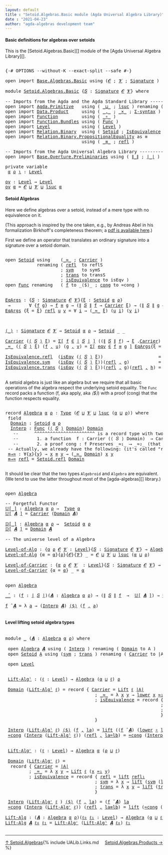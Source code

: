 ```yaml
---
layout: default
title : "Setoid.Algebras.Basic module (Agda Universal Algebra Library)"
date : "2021-04-23"
author: "agda-algebras development team"
---
```


#### <a id="basic-definitions">Basic definitions for algebras over setoids</a>

This is the [Setoid.Algebras.Basic][] module of the [Agda Universal Algebra Library][].

<pre class="Agda">

<a id="342" class="Symbol">{-#</a> <a id="346" class="Keyword">OPTIONS</a> <a id="354" class="Pragma">--without-K</a> <a id="366" class="Pragma">--exact-split</a> <a id="380" class="Pragma">--safe</a> <a id="387" class="Symbol">#-}</a>

<a id="392" class="Keyword">open</a> <a id="397" class="Keyword">import</a> <a id="404" href="Base.Algebras.Basic.html" class="Module">Base.Algebras.Basic</a> <a id="424" class="Keyword">using</a> <a id="430" class="Symbol">(</a><a id="431" href="Base.Algebras.Basic.html#1162" class="Generalizable">𝓞</a> <a id="433" class="Symbol">;</a> <a id="435" href="Base.Algebras.Basic.html#1164" class="Generalizable">𝓥</a> <a id="437" class="Symbol">;</a> <a id="439" href="Base.Algebras.Basic.html#3890" class="Function">Signature</a> <a id="449" class="Symbol">)</a>

<a id="452" class="Keyword">module</a> <a id="459" href="Setoid.Algebras.Basic.html" class="Module">Setoid.Algebras.Basic</a> <a id="481" class="Symbol">{</a><a id="482" href="Setoid.Algebras.Basic.html#482" class="Bound">𝑆</a> <a id="484" class="Symbol">:</a> <a id="486" href="Base.Algebras.Basic.html#3890" class="Function">Signature</a> <a id="496" href="Base.Algebras.Basic.html#1162" class="Generalizable">𝓞</a> <a id="498" href="Base.Algebras.Basic.html#1164" class="Generalizable">𝓥</a><a id="499" class="Symbol">}</a> <a id="501" class="Keyword">where</a>

<a id="508" class="Comment">-- Imports from the Agda and the Agda Standard Library --------------------</a>
<a id="584" class="Keyword">open</a> <a id="589" class="Keyword">import</a> <a id="596" href="Agda.Primitive.html" class="Module">Agda.Primitive</a>   <a id="613" class="Keyword">using</a> <a id="619" class="Symbol">(</a> <a id="621" href="Agda.Primitive.html#810" class="Primitive Operator">_⊔_</a> <a id="625" class="Symbol">;</a> <a id="627" href="Agda.Primitive.html#780" class="Primitive">lsuc</a> <a id="632" class="Symbol">)</a> <a id="634" class="Keyword">renaming</a> <a id="643" class="Symbol">(</a> <a id="645" href="Agda.Primitive.html#326" class="Primitive">Set</a> <a id="649" class="Symbol">to</a> <a id="652" class="Primitive">Type</a> <a id="657" class="Symbol">)</a>
<a id="659" class="Keyword">open</a> <a id="664" class="Keyword">import</a> <a id="671" href="Data.Product.html" class="Module">Data.Product</a>     <a id="688" class="Keyword">using</a> <a id="694" class="Symbol">(</a> <a id="696" href="Agda.Builtin.Sigma.html#236" class="InductiveConstructor Operator">_,_</a> <a id="700" class="Symbol">;</a> <a id="702" href="Data.Product.html#1167" class="Function Operator">_×_</a> <a id="706" class="Symbol">;</a> <a id="708" href="Data.Product.html#916" class="Function">Σ-syntax</a> <a id="717" class="Symbol">)</a>
<a id="719" class="Keyword">open</a> <a id="724" class="Keyword">import</a> <a id="731" href="Function.html" class="Module">Function</a>         <a id="748" class="Keyword">using</a> <a id="754" class="Symbol">(</a> <a id="756" href="Function.Base.html#1031" class="Function Operator">_∘_</a> <a id="760" class="Symbol">)</a>
<a id="762" class="Keyword">open</a> <a id="767" class="Keyword">import</a> <a id="774" href="Function.Bundles.html" class="Module">Function.Bundles</a> <a id="791" class="Keyword">using</a> <a id="797" class="Symbol">(</a> <a id="799" href="Function.Bundles.html#1868" class="Record">Func</a> <a id="804" class="Symbol">)</a>
<a id="806" class="Keyword">open</a> <a id="811" class="Keyword">import</a> <a id="818" href="Level.html" class="Module">Level</a>            <a id="835" class="Keyword">using</a> <a id="841" class="Symbol">(</a> <a id="843" href="Agda.Primitive.html#597" class="Postulate">Level</a> <a id="849" class="Symbol">)</a>
<a id="851" class="Keyword">open</a> <a id="856" class="Keyword">import</a> <a id="863" href="Relation.Binary.html" class="Module">Relation.Binary</a>  <a id="880" class="Keyword">using</a> <a id="886" class="Symbol">(</a> <a id="888" href="Relation.Binary.Bundles.html#1009" class="Record">Setoid</a> <a id="895" class="Symbol">;</a> <a id="897" href="Relation.Binary.Structures.html#1522" class="Record">IsEquivalence</a> <a id="911" class="Symbol">)</a>
<a id="913" class="Keyword">open</a> <a id="918" class="Keyword">import</a> <a id="925" href="Relation.Binary.PropositionalEquality.html" class="Module">Relation.Binary.PropositionalEquality</a> <a id="963" class="Symbol">as</a> <a id="966" class="Module">≡</a>
                             <a id="997" class="Keyword">using</a> <a id="1003" class="Symbol">(</a> <a id="1005" href="Agda.Builtin.Equality.html#151" class="Datatype Operator">_≡_</a> <a id="1009" class="Symbol">;</a> <a id="1011" href="Agda.Builtin.Equality.html#208" class="InductiveConstructor">refl</a> <a id="1016" class="Symbol">)</a>

<a id="1019" class="Comment">-- Imports from the Agda Universal Algebra Library ----------------------</a>
<a id="1093" class="Keyword">open</a> <a id="1098" class="Keyword">import</a> <a id="1105" href="Base.Overture.Preliminaries.html" class="Module">Base.Overture.Preliminaries</a> <a id="1133" class="Keyword">using</a> <a id="1139" class="Symbol">(</a> <a id="1141" href="Base.Overture.Preliminaries.html#4440" class="Function Operator">∥_∥</a> <a id="1145" class="Symbol">;</a> <a id="1147" href="Base.Overture.Preliminaries.html#4402" class="Function Operator">∣_∣</a> <a id="1151" class="Symbol">)</a>

<a id="1154" class="Keyword">private</a> <a id="1162" class="Keyword">variable</a>
 <a id="1172" href="Setoid.Algebras.Basic.html#1172" class="Generalizable">α</a> <a id="1174" href="Setoid.Algebras.Basic.html#1174" class="Generalizable">ρ</a> <a id="1176" href="Setoid.Algebras.Basic.html#1176" class="Generalizable">ι</a> <a id="1178" class="Symbol">:</a> <a id="1180" href="Agda.Primitive.html#597" class="Postulate">Level</a>

<a id="ov"></a><a id="1187" href="Setoid.Algebras.Basic.html#1187" class="Function">ov</a> <a id="1190" class="Symbol">:</a> <a id="1192" href="Agda.Primitive.html#597" class="Postulate">Level</a> <a id="1198" class="Symbol">→</a> <a id="1200" href="Agda.Primitive.html#597" class="Postulate">Level</a>
<a id="1206" href="Setoid.Algebras.Basic.html#1187" class="Function">ov</a> <a id="1209" href="Setoid.Algebras.Basic.html#1209" class="Bound">α</a> <a id="1211" class="Symbol">=</a> <a id="1213" href="Setoid.Algebras.Basic.html#496" class="Bound">𝓞</a> <a id="1215" href="Agda.Primitive.html#810" class="Primitive Operator">⊔</a> <a id="1217" href="Setoid.Algebras.Basic.html#498" class="Bound">𝓥</a> <a id="1219" href="Agda.Primitive.html#810" class="Primitive Operator">⊔</a> <a id="1221" href="Agda.Primitive.html#780" class="Primitive">lsuc</a> <a id="1226" href="Setoid.Algebras.Basic.html#1209" class="Bound">α</a>
</pre>


#### <a id="setoid-algebras">Setoid Algebras</a>

Here we define algebras over a setoid, instead of a mere type with no equivalence on it.

(This approach is inspired by the one taken, e.g., by Andreas Abel in his formalization Birkhoff's completeness theorem; a [pdf is available here](http://www.cse.chalmers.se/~abela/agda/MultiSortedAlgebra.pdf).)

First we define an operator that translates an ordinary signature into a signature over a setoid domain.

<pre class="Agda">

<a id="1714" class="Keyword">open</a> <a id="1719" href="Relation.Binary.Bundles.html#1009" class="Module">Setoid</a> <a id="1726" class="Keyword">using</a>    <a id="1735" class="Symbol">(</a><a id="1736" href="Relation.Binary.Bundles.html#1098" class="Field Operator">_≈_</a> <a id="1740" class="Symbol">;</a> <a id="1742" href="Relation.Binary.Bundles.html#1072" class="Field">Carrier</a> <a id="1750" class="Symbol">)</a>
            <a id="1764" class="Keyword">renaming</a> <a id="1773" class="Symbol">(</a> <a id="1775" href="Relation.Binary.Structures.html#1568" class="Function">refl</a>  <a id="1781" class="Symbol">to</a> <a id="1784" class="Function">reflS</a>
                     <a id="1811" class="Symbol">;</a> <a id="1813" href="Relation.Binary.Structures.html#1594" class="Function">sym</a>   <a id="1819" class="Symbol">to</a> <a id="1822" class="Function">symS</a>
                     <a id="1848" class="Symbol">;</a> <a id="1850" href="Relation.Binary.Structures.html#1620" class="Function">trans</a> <a id="1856" class="Symbol">to</a> <a id="1859" class="Function">transS</a>
                     <a id="1887" class="Symbol">;</a> <a id="1889" href="Relation.Binary.Bundles.html#1132" class="Field">isEquivalence</a> <a id="1903" class="Symbol">to</a> <a id="1906" class="Field">isEqv</a> <a id="1912" class="Symbol">)</a>
<a id="1914" class="Keyword">open</a> <a id="1919" href="Function.Bundles.html#1868" class="Module">Func</a> <a id="1924" class="Keyword">renaming</a>   <a id="1935" class="Symbol">(</a> <a id="1937" href="Function.Bundles.html#1919" class="Field">f</a> <a id="1939" class="Symbol">to</a> <a id="1942" class="Field">_⟨$⟩_</a> <a id="1948" class="Symbol">;</a> <a id="1950" href="Function.Bundles.html#1938" class="Field">cong</a> <a id="1955" class="Symbol">to</a> <a id="1958" class="Field">≈cong</a> <a id="1964" class="Symbol">)</a>


<a id="EqArgs"></a><a id="1968" href="Setoid.Algebras.Basic.html#1968" class="Function">EqArgs</a> <a id="1975" class="Symbol">:</a> <a id="1977" class="Symbol">{</a><a id="1978" href="Setoid.Algebras.Basic.html#1978" class="Bound">𝑆</a> <a id="1980" class="Symbol">:</a> <a id="1982" href="Base.Algebras.Basic.html#3890" class="Function">Signature</a> <a id="1992" href="Setoid.Algebras.Basic.html#496" class="Bound">𝓞</a> <a id="1994" href="Setoid.Algebras.Basic.html#498" class="Bound">𝓥</a><a id="1995" class="Symbol">}{</a><a id="1997" href="Setoid.Algebras.Basic.html#1997" class="Bound">ξ</a> <a id="1999" class="Symbol">:</a> <a id="2001" href="Relation.Binary.Bundles.html#1009" class="Record">Setoid</a> <a id="2008" href="Setoid.Algebras.Basic.html#1172" class="Generalizable">α</a> <a id="2010" href="Setoid.Algebras.Basic.html#1174" class="Generalizable">ρ</a><a id="2011" class="Symbol">}</a>
 <a id="2014" class="Symbol">→</a>       <a id="2022" class="Symbol">∀</a> <a id="2024" class="Symbol">{</a><a id="2025" href="Setoid.Algebras.Basic.html#2025" class="Bound">f</a> <a id="2027" href="Setoid.Algebras.Basic.html#2027" class="Bound">g</a><a id="2028" class="Symbol">}</a> <a id="2030" class="Symbol">→</a> <a id="2032" href="Setoid.Algebras.Basic.html#2025" class="Bound">f</a> <a id="2034" href="Agda.Builtin.Equality.html#151" class="Datatype Operator">≡</a> <a id="2036" href="Setoid.Algebras.Basic.html#2027" class="Bound">g</a> <a id="2038" class="Symbol">→</a> <a id="2040" class="Symbol">(</a><a id="2041" href="Base.Overture.Preliminaries.html#4440" class="Function Operator">∥</a> <a id="2043" href="Setoid.Algebras.Basic.html#1978" class="Bound">𝑆</a> <a id="2045" href="Base.Overture.Preliminaries.html#4440" class="Function Operator">∥</a> <a id="2047" href="Setoid.Algebras.Basic.html#2025" class="Bound">f</a> <a id="2049" class="Symbol">→</a> <a id="2051" href="Relation.Binary.Bundles.html#1072" class="Field">Carrier</a> <a id="2059" href="Setoid.Algebras.Basic.html#1997" class="Bound">ξ</a><a id="2060" class="Symbol">)</a> <a id="2062" class="Symbol">→</a> <a id="2064" class="Symbol">(</a><a id="2065" href="Base.Overture.Preliminaries.html#4440" class="Function Operator">∥</a> <a id="2067" href="Setoid.Algebras.Basic.html#1978" class="Bound">𝑆</a> <a id="2069" href="Base.Overture.Preliminaries.html#4440" class="Function Operator">∥</a> <a id="2071" href="Setoid.Algebras.Basic.html#2027" class="Bound">g</a> <a id="2073" class="Symbol">→</a> <a id="2075" href="Relation.Binary.Bundles.html#1072" class="Field">Carrier</a> <a id="2083" href="Setoid.Algebras.Basic.html#1997" class="Bound">ξ</a><a id="2084" class="Symbol">)</a> <a id="2086" class="Symbol">→</a> <a id="2088" href="Setoid.Algebras.Basic.html#652" class="Primitive">Type</a> <a id="2093" class="Symbol">(</a><a id="2094" href="Setoid.Algebras.Basic.html#498" class="Bound">𝓥</a> <a id="2096" href="Agda.Primitive.html#810" class="Primitive Operator">⊔</a> <a id="2098" href="Setoid.Algebras.Basic.html#1174" class="Generalizable">ρ</a><a id="2099" class="Symbol">)</a>
<a id="2101" href="Setoid.Algebras.Basic.html#1968" class="Function">EqArgs</a> <a id="2108" class="Symbol">{</a><a id="2109" class="Argument">ξ</a> <a id="2111" class="Symbol">=</a> <a id="2113" href="Setoid.Algebras.Basic.html#2113" class="Bound">ξ</a><a id="2114" class="Symbol">}</a> <a id="2116" href="Agda.Builtin.Equality.html#208" class="InductiveConstructor">refl</a> <a id="2121" href="Setoid.Algebras.Basic.html#2121" class="Bound">u</a> <a id="2123" href="Setoid.Algebras.Basic.html#2123" class="Bound">v</a> <a id="2125" class="Symbol">=</a> <a id="2127" class="Symbol">∀</a> <a id="2129" href="Setoid.Algebras.Basic.html#2129" class="Bound">i</a> <a id="2131" class="Symbol">→</a> <a id="2133" class="Symbol">(</a><a id="2134" href="Relation.Binary.Bundles.html#1098" class="Field Operator">_≈_</a> <a id="2138" href="Setoid.Algebras.Basic.html#2113" class="Bound">ξ</a><a id="2139" class="Symbol">)</a> <a id="2141" class="Symbol">(</a><a id="2142" href="Setoid.Algebras.Basic.html#2121" class="Bound">u</a> <a id="2144" href="Setoid.Algebras.Basic.html#2129" class="Bound">i</a><a id="2145" class="Symbol">)</a> <a id="2147" class="Symbol">(</a><a id="2148" href="Setoid.Algebras.Basic.html#2123" class="Bound">v</a> <a id="2150" href="Setoid.Algebras.Basic.html#2129" class="Bound">i</a><a id="2151" class="Symbol">)</a>



<a id="⟨_⟩"></a><a id="2156" href="Setoid.Algebras.Basic.html#2156" class="Function Operator">⟨_⟩</a> <a id="2160" class="Symbol">:</a> <a id="2162" href="Base.Algebras.Basic.html#3890" class="Function">Signature</a> <a id="2172" href="Setoid.Algebras.Basic.html#496" class="Bound">𝓞</a> <a id="2174" href="Setoid.Algebras.Basic.html#498" class="Bound">𝓥</a> <a id="2176" class="Symbol">→</a> <a id="2178" href="Relation.Binary.Bundles.html#1009" class="Record">Setoid</a> <a id="2185" href="Setoid.Algebras.Basic.html#1172" class="Generalizable">α</a> <a id="2187" href="Setoid.Algebras.Basic.html#1174" class="Generalizable">ρ</a> <a id="2189" class="Symbol">→</a> <a id="2191" href="Relation.Binary.Bundles.html#1009" class="Record">Setoid</a> <a id="2198" class="Symbol">_</a> <a id="2200" class="Symbol">_</a>

<a id="2203" href="Relation.Binary.Bundles.html#1072" class="Field">Carrier</a> <a id="2211" class="Symbol">(</a><a id="2212" href="Setoid.Algebras.Basic.html#2156" class="Function Operator">⟨</a> <a id="2214" href="Setoid.Algebras.Basic.html#2214" class="Bound">𝑆</a> <a id="2216" href="Setoid.Algebras.Basic.html#2156" class="Function Operator">⟩</a> <a id="2218" href="Setoid.Algebras.Basic.html#2218" class="Bound">ξ</a><a id="2219" class="Symbol">)</a> <a id="2221" class="Symbol">=</a> <a id="2223" href="Data.Product.html#916" class="Function">Σ[</a> <a id="2226" href="Setoid.Algebras.Basic.html#2226" class="Bound">f</a> <a id="2228" href="Data.Product.html#916" class="Function">∈</a> <a id="2230" href="Base.Overture.Preliminaries.html#4402" class="Function Operator">∣</a> <a id="2232" href="Setoid.Algebras.Basic.html#2214" class="Bound">𝑆</a> <a id="2234" href="Base.Overture.Preliminaries.html#4402" class="Function Operator">∣</a> <a id="2236" href="Data.Product.html#916" class="Function">]</a> <a id="2238" class="Symbol">((</a><a id="2240" href="Base.Overture.Preliminaries.html#4440" class="Function Operator">∥</a> <a id="2242" href="Setoid.Algebras.Basic.html#2214" class="Bound">𝑆</a> <a id="2244" href="Base.Overture.Preliminaries.html#4440" class="Function Operator">∥</a> <a id="2246" href="Setoid.Algebras.Basic.html#2226" class="Bound">f</a><a id="2247" class="Symbol">)</a> <a id="2249" class="Symbol">→</a> <a id="2251" href="Setoid.Algebras.Basic.html#2218" class="Bound">ξ</a> <a id="2253" class="Symbol">.</a><a id="2254" href="Relation.Binary.Bundles.html#1072" class="Field">Carrier</a><a id="2261" class="Symbol">)</a>
<a id="2263" href="Relation.Binary.Bundles.html#1098" class="Field Operator">_≈_</a> <a id="2267" class="Symbol">(</a><a id="2268" href="Setoid.Algebras.Basic.html#2156" class="Function Operator">⟨</a> <a id="2270" href="Setoid.Algebras.Basic.html#2270" class="Bound">𝑆</a> <a id="2272" href="Setoid.Algebras.Basic.html#2156" class="Function Operator">⟩</a> <a id="2274" href="Setoid.Algebras.Basic.html#2274" class="Bound">ξ</a><a id="2275" class="Symbol">)</a> <a id="2277" class="Symbol">(</a><a id="2278" href="Setoid.Algebras.Basic.html#2278" class="Bound">f</a> <a id="2280" href="Agda.Builtin.Sigma.html#236" class="InductiveConstructor Operator">,</a> <a id="2282" href="Setoid.Algebras.Basic.html#2282" class="Bound">u</a><a id="2283" class="Symbol">)</a> <a id="2285" class="Symbol">(</a><a id="2286" href="Setoid.Algebras.Basic.html#2286" class="Bound">g</a> <a id="2288" href="Agda.Builtin.Sigma.html#236" class="InductiveConstructor Operator">,</a> <a id="2290" href="Setoid.Algebras.Basic.html#2290" class="Bound">v</a><a id="2291" class="Symbol">)</a> <a id="2293" class="Symbol">=</a> <a id="2295" href="Data.Product.html#916" class="Function">Σ[</a> <a id="2298" href="Setoid.Algebras.Basic.html#2298" class="Bound">eqv</a> <a id="2302" href="Data.Product.html#916" class="Function">∈</a> <a id="2304" href="Setoid.Algebras.Basic.html#2278" class="Bound">f</a> <a id="2306" href="Agda.Builtin.Equality.html#151" class="Datatype Operator">≡</a> <a id="2308" href="Setoid.Algebras.Basic.html#2286" class="Bound">g</a> <a id="2310" href="Data.Product.html#916" class="Function">]</a> <a id="2312" href="Setoid.Algebras.Basic.html#1968" class="Function">EqArgs</a><a id="2318" class="Symbol">{</a><a id="2319" class="Argument">ξ</a> <a id="2321" class="Symbol">=</a> <a id="2323" href="Setoid.Algebras.Basic.html#2274" class="Bound">ξ</a><a id="2324" class="Symbol">}</a> <a id="2326" href="Setoid.Algebras.Basic.html#2298" class="Bound">eqv</a> <a id="2330" href="Setoid.Algebras.Basic.html#2282" class="Bound">u</a> <a id="2332" href="Setoid.Algebras.Basic.html#2290" class="Bound">v</a>

<a id="2335" href="Relation.Binary.Structures.html#1568" class="Field">IsEquivalence.refl</a>  <a id="2355" class="Symbol">(</a><a id="2356" href="Setoid.Algebras.Basic.html#1906" class="Field">isEqv</a> <a id="2362" class="Symbol">(</a><a id="2363" href="Setoid.Algebras.Basic.html#2156" class="Function Operator">⟨</a> <a id="2365" href="Setoid.Algebras.Basic.html#2365" class="Bound">𝑆</a> <a id="2367" href="Setoid.Algebras.Basic.html#2156" class="Function Operator">⟩</a> <a id="2369" href="Setoid.Algebras.Basic.html#2369" class="Bound">ξ</a><a id="2370" class="Symbol">))</a>                     <a id="2393" class="Symbol">=</a> <a id="2395" href="Agda.Builtin.Equality.html#208" class="InductiveConstructor">refl</a> <a id="2400" href="Agda.Builtin.Sigma.html#236" class="InductiveConstructor Operator">,</a> <a id="2402" class="Symbol">λ</a> <a id="2404" href="Setoid.Algebras.Basic.html#2404" class="Bound">_</a> <a id="2406" class="Symbol">→</a> <a id="2408" href="Setoid.Algebras.Basic.html#1784" class="Function">reflS</a>  <a id="2415" href="Setoid.Algebras.Basic.html#2369" class="Bound">ξ</a>
<a id="2417" href="Relation.Binary.Structures.html#1594" class="Field">IsEquivalence.sym</a>   <a id="2437" class="Symbol">(</a><a id="2438" href="Setoid.Algebras.Basic.html#1906" class="Field">isEqv</a> <a id="2444" class="Symbol">(</a><a id="2445" href="Setoid.Algebras.Basic.html#2156" class="Function Operator">⟨</a> <a id="2447" href="Setoid.Algebras.Basic.html#2447" class="Bound">𝑆</a> <a id="2449" href="Setoid.Algebras.Basic.html#2156" class="Function Operator">⟩</a> <a id="2451" href="Setoid.Algebras.Basic.html#2451" class="Bound">ξ</a><a id="2452" class="Symbol">))(</a><a id="2455" href="Agda.Builtin.Equality.html#208" class="InductiveConstructor">refl</a> <a id="2460" href="Agda.Builtin.Sigma.html#236" class="InductiveConstructor Operator">,</a> <a id="2462" href="Setoid.Algebras.Basic.html#2462" class="Bound">g</a><a id="2463" class="Symbol">)</a>           <a id="2475" class="Symbol">=</a> <a id="2477" href="Agda.Builtin.Equality.html#208" class="InductiveConstructor">refl</a> <a id="2482" href="Agda.Builtin.Sigma.html#236" class="InductiveConstructor Operator">,</a> <a id="2484" class="Symbol">λ</a> <a id="2486" href="Setoid.Algebras.Basic.html#2486" class="Bound">i</a> <a id="2488" class="Symbol">→</a> <a id="2490" href="Setoid.Algebras.Basic.html#1822" class="Function">symS</a>   <a id="2497" href="Setoid.Algebras.Basic.html#2451" class="Bound">ξ</a> <a id="2499" class="Symbol">(</a><a id="2500" href="Setoid.Algebras.Basic.html#2462" class="Bound">g</a> <a id="2502" href="Setoid.Algebras.Basic.html#2486" class="Bound">i</a><a id="2503" class="Symbol">)</a>
<a id="2505" href="Relation.Binary.Structures.html#1620" class="Field">IsEquivalence.trans</a> <a id="2525" class="Symbol">(</a><a id="2526" href="Setoid.Algebras.Basic.html#1906" class="Field">isEqv</a> <a id="2532" class="Symbol">(</a><a id="2533" href="Setoid.Algebras.Basic.html#2156" class="Function Operator">⟨</a> <a id="2535" href="Setoid.Algebras.Basic.html#2535" class="Bound">𝑆</a> <a id="2537" href="Setoid.Algebras.Basic.html#2156" class="Function Operator">⟩</a> <a id="2539" href="Setoid.Algebras.Basic.html#2539" class="Bound">ξ</a><a id="2540" class="Symbol">))(</a><a id="2543" href="Agda.Builtin.Equality.html#208" class="InductiveConstructor">refl</a> <a id="2548" href="Agda.Builtin.Sigma.html#236" class="InductiveConstructor Operator">,</a> <a id="2550" href="Setoid.Algebras.Basic.html#2550" class="Bound">g</a><a id="2551" class="Symbol">)(</a><a id="2553" href="Agda.Builtin.Equality.html#208" class="InductiveConstructor">refl</a> <a id="2558" href="Agda.Builtin.Sigma.html#236" class="InductiveConstructor Operator">,</a> <a id="2560" href="Setoid.Algebras.Basic.html#2560" class="Bound">h</a><a id="2561" class="Symbol">)</a> <a id="2563" class="Symbol">=</a> <a id="2565" href="Agda.Builtin.Equality.html#208" class="InductiveConstructor">refl</a> <a id="2570" href="Agda.Builtin.Sigma.html#236" class="InductiveConstructor Operator">,</a> <a id="2572" class="Symbol">λ</a> <a id="2574" href="Setoid.Algebras.Basic.html#2574" class="Bound">i</a> <a id="2576" class="Symbol">→</a> <a id="2578" href="Setoid.Algebras.Basic.html#1859" class="Function">transS</a> <a id="2585" href="Setoid.Algebras.Basic.html#2539" class="Bound">ξ</a> <a id="2587" class="Symbol">(</a><a id="2588" href="Setoid.Algebras.Basic.html#2550" class="Bound">g</a> <a id="2590" href="Setoid.Algebras.Basic.html#2574" class="Bound">i</a><a id="2591" class="Symbol">)</a> <a id="2593" class="Symbol">(</a><a id="2594" href="Setoid.Algebras.Basic.html#2560" class="Bound">h</a> <a id="2596" href="Setoid.Algebras.Basic.html#2574" class="Bound">i</a><a id="2597" class="Symbol">)</a>

</pre>


A setoid algebra is just like an algebra but we require that all basic operations
of the algebra respect the underlying setoid equality. The `Func` record packs a
function (f, aka apply, aka _⟨$⟩_) with a proof (cong) that the function respects
equality.

<pre class="Agda">

<a id="2883" class="Keyword">record</a> <a id="Algebra"></a><a id="2890" href="Setoid.Algebras.Basic.html#2890" class="Record">Algebra</a> <a id="2898" href="Setoid.Algebras.Basic.html#2898" class="Bound">α</a> <a id="2900" href="Setoid.Algebras.Basic.html#2900" class="Bound">ρ</a> <a id="2902" class="Symbol">:</a> <a id="2904" href="Setoid.Algebras.Basic.html#652" class="Primitive">Type</a> <a id="2909" class="Symbol">(</a><a id="2910" href="Setoid.Algebras.Basic.html#496" class="Bound">𝓞</a> <a id="2912" href="Agda.Primitive.html#810" class="Primitive Operator">⊔</a> <a id="2914" href="Setoid.Algebras.Basic.html#498" class="Bound">𝓥</a> <a id="2916" href="Agda.Primitive.html#810" class="Primitive Operator">⊔</a> <a id="2918" href="Agda.Primitive.html#780" class="Primitive">lsuc</a> <a id="2923" class="Symbol">(</a><a id="2924" href="Setoid.Algebras.Basic.html#2898" class="Bound">α</a> <a id="2926" href="Agda.Primitive.html#810" class="Primitive Operator">⊔</a> <a id="2928" href="Setoid.Algebras.Basic.html#2900" class="Bound">ρ</a><a id="2929" class="Symbol">))</a> <a id="2932" class="Keyword">where</a>
 <a id="2939" class="Keyword">field</a>
  <a id="Algebra.Domain"></a><a id="2947" href="Setoid.Algebras.Basic.html#2947" class="Field">Domain</a> <a id="2954" class="Symbol">:</a> <a id="2956" href="Relation.Binary.Bundles.html#1009" class="Record">Setoid</a> <a id="2963" href="Setoid.Algebras.Basic.html#2898" class="Bound">α</a> <a id="2965" href="Setoid.Algebras.Basic.html#2900" class="Bound">ρ</a>
  <a id="Algebra.Interp"></a><a id="2969" href="Setoid.Algebras.Basic.html#2969" class="Field">Interp</a> <a id="2976" class="Symbol">:</a> <a id="2978" href="Function.Bundles.html#1868" class="Record">Func</a> <a id="2983" class="Symbol">(</a><a id="2984" href="Setoid.Algebras.Basic.html#2156" class="Function Operator">⟨</a> <a id="2986" href="Setoid.Algebras.Basic.html#482" class="Bound">𝑆</a> <a id="2988" href="Setoid.Algebras.Basic.html#2156" class="Function Operator">⟩</a> <a id="2990" href="Setoid.Algebras.Basic.html#2947" class="Field">Domain</a><a id="2996" class="Symbol">)</a> <a id="2998" href="Setoid.Algebras.Basic.html#2947" class="Field">Domain</a>
   <a id="3008" class="Comment">--      ^^^^^^^^^^^^^^^^^^^^^^^ is a record type with two fields:</a>
   <a id="3077" class="Comment">--       1. a function  f : Carrier (⟨ 𝑆 ⟩ Domain)  → Carrier Domain</a>
   <a id="3149" class="Comment">--       2. a proof cong : f Preserves _≈₁_ ⟶ _≈₂_ (that f preserves the setoid equalities)</a>
 <a id="3242" class="Comment">-- Actually, we already have the following: (it&#39;s called &quot;reflexive&quot;; see Structures.IsEquivalence)</a>
 <a id="Algebra.≡→≈"></a><a id="3343" href="Setoid.Algebras.Basic.html#3343" class="Function">≡→≈</a> <a id="3347" class="Symbol">:</a> <a id="3349" class="Symbol">∀{</a><a id="3351" href="Setoid.Algebras.Basic.html#3351" class="Bound">x</a><a id="3352" class="Symbol">}{</a><a id="3354" href="Setoid.Algebras.Basic.html#3354" class="Bound">y</a><a id="3355" class="Symbol">}</a> <a id="3357" class="Symbol">→</a> <a id="3359" href="Setoid.Algebras.Basic.html#3351" class="Bound">x</a> <a id="3361" href="Agda.Builtin.Equality.html#151" class="Datatype Operator">≡</a> <a id="3363" href="Setoid.Algebras.Basic.html#3354" class="Bound">y</a> <a id="3365" class="Symbol">→</a> <a id="3367" class="Symbol">(</a><a id="3368" href="Relation.Binary.Bundles.html#1098" class="Field Operator">_≈_</a> <a id="3372" href="Setoid.Algebras.Basic.html#2947" class="Field">Domain</a><a id="3378" class="Symbol">)</a> <a id="3380" href="Setoid.Algebras.Basic.html#3351" class="Bound">x</a> <a id="3382" href="Setoid.Algebras.Basic.html#3354" class="Bound">y</a>
 <a id="3385" href="Setoid.Algebras.Basic.html#3343" class="Function">≡→≈</a> <a id="3389" href="Agda.Builtin.Equality.html#208" class="InductiveConstructor">refl</a> <a id="3394" class="Symbol">=</a> <a id="3396" href="Relation.Binary.Structures.html#1568" class="Function">Setoid.refl</a> <a id="3408" href="Setoid.Algebras.Basic.html#2947" class="Field">Domain</a>

</pre>

It should be clear that the two types `Algebroid` and `Algebra` are equivalent. (We tend to use the latter throughout most of the [agda-algebras][] library.)

<pre class="Agda">

<a id="3601" class="Keyword">open</a> <a id="3606" href="Setoid.Algebras.Basic.html#2890" class="Module">Algebra</a>

<a id="3615" class="Comment">-- Forgetful Functor</a>
<a id="𝕌[_]"></a><a id="3636" href="Setoid.Algebras.Basic.html#3636" class="Function Operator">𝕌[_]</a> <a id="3641" class="Symbol">:</a> <a id="3643" href="Setoid.Algebras.Basic.html#2890" class="Record">Algebra</a> <a id="3651" href="Setoid.Algebras.Basic.html#1172" class="Generalizable">α</a> <a id="3653" href="Setoid.Algebras.Basic.html#1174" class="Generalizable">ρ</a> <a id="3655" class="Symbol">→</a>  <a id="3658" href="Setoid.Algebras.Basic.html#652" class="Primitive">Type</a> <a id="3663" href="Setoid.Algebras.Basic.html#1172" class="Generalizable">α</a>
<a id="3665" href="Setoid.Algebras.Basic.html#3636" class="Function Operator">𝕌[</a> <a id="3668" href="Setoid.Algebras.Basic.html#3668" class="Bound">𝑨</a> <a id="3670" href="Setoid.Algebras.Basic.html#3636" class="Function Operator">]</a> <a id="3672" class="Symbol">=</a> <a id="3674" href="Relation.Binary.Bundles.html#1072" class="Field">Carrier</a> <a id="3682" class="Symbol">(</a><a id="3683" href="Setoid.Algebras.Basic.html#2947" class="Field">Domain</a> <a id="3690" href="Setoid.Algebras.Basic.html#3668" class="Bound">𝑨</a><a id="3691" class="Symbol">)</a>

<a id="𝔻[_]"></a><a id="3694" href="Setoid.Algebras.Basic.html#3694" class="Function Operator">𝔻[_]</a> <a id="3699" class="Symbol">:</a> <a id="3701" href="Setoid.Algebras.Basic.html#2890" class="Record">Algebra</a> <a id="3709" href="Setoid.Algebras.Basic.html#1172" class="Generalizable">α</a> <a id="3711" href="Setoid.Algebras.Basic.html#1174" class="Generalizable">ρ</a> <a id="3713" class="Symbol">→</a>  <a id="3716" href="Relation.Binary.Bundles.html#1009" class="Record">Setoid</a> <a id="3723" href="Setoid.Algebras.Basic.html#1172" class="Generalizable">α</a> <a id="3725" href="Setoid.Algebras.Basic.html#1174" class="Generalizable">ρ</a>
<a id="3727" href="Setoid.Algebras.Basic.html#3694" class="Function Operator">𝔻[</a> <a id="3730" href="Setoid.Algebras.Basic.html#3730" class="Bound">𝑨</a> <a id="3732" href="Setoid.Algebras.Basic.html#3694" class="Function Operator">]</a> <a id="3734" class="Symbol">=</a> <a id="3736" href="Setoid.Algebras.Basic.html#2947" class="Field">Domain</a> <a id="3743" href="Setoid.Algebras.Basic.html#3730" class="Bound">𝑨</a>

<a id="3746" class="Comment">-- The universe level of a Algebra</a>

<a id="Level-of-Alg"></a><a id="3782" href="Setoid.Algebras.Basic.html#3782" class="Function">Level-of-Alg</a> <a id="3795" class="Symbol">:</a> <a id="3797" class="Symbol">{</a><a id="3798" href="Setoid.Algebras.Basic.html#3798" class="Bound">α</a> <a id="3800" href="Setoid.Algebras.Basic.html#3800" class="Bound">ρ</a> <a id="3802" href="Setoid.Algebras.Basic.html#3802" class="Bound">𝓞</a> <a id="3804" href="Setoid.Algebras.Basic.html#3804" class="Bound">𝓥</a> <a id="3806" class="Symbol">:</a> <a id="3808" href="Agda.Primitive.html#597" class="Postulate">Level</a><a id="3813" class="Symbol">}{</a><a id="3815" href="Setoid.Algebras.Basic.html#3815" class="Bound">𝑆</a> <a id="3817" class="Symbol">:</a> <a id="3819" href="Base.Algebras.Basic.html#3890" class="Function">Signature</a> <a id="3829" href="Setoid.Algebras.Basic.html#3802" class="Bound">𝓞</a> <a id="3831" href="Setoid.Algebras.Basic.html#3804" class="Bound">𝓥</a><a id="3832" class="Symbol">}</a> <a id="3834" class="Symbol">→</a> <a id="3836" href="Setoid.Algebras.Basic.html#2890" class="Record">Algebra</a> <a id="3844" href="Setoid.Algebras.Basic.html#3798" class="Bound">α</a> <a id="3846" href="Setoid.Algebras.Basic.html#3800" class="Bound">ρ</a> <a id="3848" class="Symbol">→</a> <a id="3850" href="Agda.Primitive.html#597" class="Postulate">Level</a>
<a id="3856" href="Setoid.Algebras.Basic.html#3782" class="Function">Level-of-Alg</a> <a id="3869" class="Symbol">{</a><a id="3870" class="Argument">α</a> <a id="3872" class="Symbol">=</a> <a id="3874" href="Setoid.Algebras.Basic.html#3874" class="Bound">α</a><a id="3875" class="Symbol">}{</a><a id="3877" href="Setoid.Algebras.Basic.html#3877" class="Bound">ρ</a><a id="3878" class="Symbol">}{</a><a id="3880" href="Setoid.Algebras.Basic.html#3880" class="Bound">𝓞</a><a id="3881" class="Symbol">}{</a><a id="3883" href="Setoid.Algebras.Basic.html#3883" class="Bound">𝓥</a><a id="3884" class="Symbol">}</a> <a id="3886" class="Symbol">_</a> <a id="3888" class="Symbol">=</a> <a id="3890" href="Setoid.Algebras.Basic.html#3880" class="Bound">𝓞</a> <a id="3892" href="Agda.Primitive.html#810" class="Primitive Operator">⊔</a> <a id="3894" href="Setoid.Algebras.Basic.html#3883" class="Bound">𝓥</a> <a id="3896" href="Agda.Primitive.html#810" class="Primitive Operator">⊔</a> <a id="3898" href="Agda.Primitive.html#780" class="Primitive">lsuc</a> <a id="3903" class="Symbol">(</a><a id="3904" href="Setoid.Algebras.Basic.html#3874" class="Bound">α</a> <a id="3906" href="Agda.Primitive.html#810" class="Primitive Operator">⊔</a> <a id="3908" href="Setoid.Algebras.Basic.html#3877" class="Bound">ρ</a><a id="3909" class="Symbol">)</a>

<a id="Level-of-Carrier"></a><a id="3912" href="Setoid.Algebras.Basic.html#3912" class="Function">Level-of-Carrier</a> <a id="3929" class="Symbol">:</a> <a id="3931" class="Symbol">{</a><a id="3932" href="Setoid.Algebras.Basic.html#3932" class="Bound">α</a> <a id="3934" href="Setoid.Algebras.Basic.html#3934" class="Bound">ρ</a> <a id="3936" href="Setoid.Algebras.Basic.html#3936" class="Bound">𝓞</a> <a id="3938" href="Setoid.Algebras.Basic.html#3938" class="Bound">𝓥</a>  <a id="3941" class="Symbol">:</a> <a id="3943" href="Agda.Primitive.html#597" class="Postulate">Level</a><a id="3948" class="Symbol">}{</a><a id="3950" href="Setoid.Algebras.Basic.html#3950" class="Bound">𝑆</a> <a id="3952" class="Symbol">:</a> <a id="3954" href="Base.Algebras.Basic.html#3890" class="Function">Signature</a> <a id="3964" href="Setoid.Algebras.Basic.html#3936" class="Bound">𝓞</a> <a id="3966" href="Setoid.Algebras.Basic.html#3938" class="Bound">𝓥</a><a id="3967" class="Symbol">}</a> <a id="3969" class="Symbol">→</a> <a id="3971" href="Setoid.Algebras.Basic.html#2890" class="Record">Algebra</a> <a id="3979" href="Setoid.Algebras.Basic.html#3932" class="Bound">α</a> <a id="3981" href="Setoid.Algebras.Basic.html#3934" class="Bound">ρ</a> <a id="3983" class="Symbol">→</a> <a id="3985" href="Agda.Primitive.html#597" class="Postulate">Level</a>
<a id="3991" href="Setoid.Algebras.Basic.html#3912" class="Function">Level-of-Carrier</a> <a id="4008" class="Symbol">{</a><a id="4009" class="Argument">α</a> <a id="4011" class="Symbol">=</a> <a id="4013" href="Setoid.Algebras.Basic.html#4013" class="Bound">α</a><a id="4014" class="Symbol">}</a> <a id="4016" class="Symbol">_</a> <a id="4018" class="Symbol">=</a> <a id="4020" href="Setoid.Algebras.Basic.html#4013" class="Bound">α</a>


<a id="4024" class="Keyword">open</a> <a id="4029" href="Setoid.Algebras.Basic.html#2890" class="Module">Algebra</a>

<a id="_̂_"></a><a id="4038" href="Setoid.Algebras.Basic.html#4038" class="Function Operator">_̂_</a> <a id="4042" class="Symbol">:</a> <a id="4044" class="Symbol">(</a><a id="4045" href="Setoid.Algebras.Basic.html#4045" class="Bound">f</a> <a id="4047" class="Symbol">:</a> <a id="4049" href="Base.Overture.Preliminaries.html#4402" class="Function Operator">∣</a> <a id="4051" href="Setoid.Algebras.Basic.html#482" class="Bound">𝑆</a> <a id="4053" href="Base.Overture.Preliminaries.html#4402" class="Function Operator">∣</a><a id="4054" class="Symbol">)(</a><a id="4056" href="Setoid.Algebras.Basic.html#4056" class="Bound">𝑨</a> <a id="4058" class="Symbol">:</a> <a id="4060" href="Setoid.Algebras.Basic.html#2890" class="Record">Algebra</a> <a id="4068" href="Setoid.Algebras.Basic.html#1172" class="Generalizable">α</a> <a id="4070" href="Setoid.Algebras.Basic.html#1174" class="Generalizable">ρ</a><a id="4071" class="Symbol">)</a> <a id="4073" class="Symbol">→</a> <a id="4075" class="Symbol">(</a><a id="4076" href="Base.Overture.Preliminaries.html#4440" class="Function Operator">∥</a> <a id="4078" href="Setoid.Algebras.Basic.html#482" class="Bound">𝑆</a> <a id="4080" href="Base.Overture.Preliminaries.html#4440" class="Function Operator">∥</a> <a id="4082" href="Setoid.Algebras.Basic.html#4045" class="Bound">f</a>  <a id="4085" class="Symbol">→</a>  <a id="4088" href="Setoid.Algebras.Basic.html#3636" class="Function Operator">𝕌[</a> <a id="4091" href="Setoid.Algebras.Basic.html#4056" class="Bound">𝑨</a> <a id="4093" href="Setoid.Algebras.Basic.html#3636" class="Function Operator">]</a><a id="4094" class="Symbol">)</a> <a id="4096" class="Symbol">→</a> <a id="4098" href="Setoid.Algebras.Basic.html#3636" class="Function Operator">𝕌[</a> <a id="4101" href="Setoid.Algebras.Basic.html#4056" class="Bound">𝑨</a> <a id="4103" href="Setoid.Algebras.Basic.html#3636" class="Function Operator">]</a>

<a id="4106" href="Setoid.Algebras.Basic.html#4106" class="Bound">f</a> <a id="4108" href="Setoid.Algebras.Basic.html#4038" class="Function Operator">̂</a> <a id="4110" href="Setoid.Algebras.Basic.html#4110" class="Bound">𝑨</a> <a id="4112" class="Symbol">=</a> <a id="4114" class="Symbol">λ</a> <a id="4116" href="Setoid.Algebras.Basic.html#4116" class="Bound">a</a> <a id="4118" class="Symbol">→</a> <a id="4120" class="Symbol">(</a><a id="4121" href="Setoid.Algebras.Basic.html#2969" class="Field">Interp</a> <a id="4128" href="Setoid.Algebras.Basic.html#4110" class="Bound">𝑨</a><a id="4129" class="Symbol">)</a> <a id="4131" href="Setoid.Algebras.Basic.html#1942" class="Field Operator">⟨$⟩</a> <a id="4135" class="Symbol">(</a><a id="4136" href="Setoid.Algebras.Basic.html#4106" class="Bound">f</a> <a id="4138" href="Agda.Builtin.Sigma.html#236" class="InductiveConstructor Operator">,</a> <a id="4140" href="Setoid.Algebras.Basic.html#4116" class="Bound">a</a><a id="4141" class="Symbol">)</a>

</pre>


#### <a id="level-lifting-setoid-algebra-types">Level lifting setoid algebra types</a>

<pre class="Agda">

<a id="4259" class="Keyword">module</a> <a id="4266" href="Setoid.Algebras.Basic.html#4266" class="Module">_</a> <a id="4268" class="Symbol">(</a><a id="4269" href="Setoid.Algebras.Basic.html#4269" class="Bound">𝑨</a> <a id="4271" class="Symbol">:</a> <a id="4273" href="Setoid.Algebras.Basic.html#2890" class="Record">Algebra</a> <a id="4281" href="Setoid.Algebras.Basic.html#1172" class="Generalizable">α</a> <a id="4283" href="Setoid.Algebras.Basic.html#1174" class="Generalizable">ρ</a><a id="4284" class="Symbol">)</a> <a id="4286" class="Keyword">where</a>

 <a id="4294" class="Keyword">open</a> <a id="4299" href="Setoid.Algebras.Basic.html#2890" class="Module">Algebra</a> <a id="4307" href="Setoid.Algebras.Basic.html#4269" class="Bound">𝑨</a> <a id="4309" class="Keyword">using</a> <a id="4315" class="Symbol">(</a> <a id="4317" href="Setoid.Algebras.Basic.html#2969" class="Field">Interp</a> <a id="4324" class="Symbol">)</a> <a id="4326" class="Keyword">renaming</a> <a id="4335" class="Symbol">(</a> <a id="4337" href="Setoid.Algebras.Basic.html#2947" class="Field">Domain</a> <a id="4344" class="Symbol">to</a> <a id="4347" class="Field">A</a> <a id="4349" class="Symbol">)</a>
 <a id="4352" class="Keyword">open</a> <a id="4357" href="Relation.Binary.Bundles.html#1009" class="Module">Setoid</a> <a id="4364" href="Setoid.Algebras.Basic.html#4347" class="Field">A</a> <a id="4366" class="Keyword">using</a> <a id="4372" class="Symbol">(</a><a id="4373" href="Relation.Binary.Structures.html#1594" class="Function">sym</a> <a id="4377" class="Symbol">;</a> <a id="4379" href="Relation.Binary.Structures.html#1620" class="Function">trans</a> <a id="4385" class="Symbol">)</a> <a id="4387" class="Keyword">renaming</a> <a id="4396" class="Symbol">(</a> <a id="4398" href="Relation.Binary.Bundles.html#1072" class="Field">Carrier</a> <a id="4406" class="Symbol">to</a> <a id="4409" class="Field">∣A∣</a> <a id="4413" class="Symbol">;</a> <a id="4415" href="Relation.Binary.Bundles.html#1098" class="Field Operator">_≈_</a> <a id="4419" class="Symbol">to</a> <a id="4422" class="Field Operator">_≈₁_</a> <a id="4427" class="Symbol">;</a> <a id="4429" href="Relation.Binary.Structures.html#1568" class="Function">refl</a> <a id="4434" class="Symbol">to</a> <a id="4437" class="Function">refl₁</a> <a id="4443" class="Symbol">)</a>

 <a id="4447" class="Keyword">open</a> <a id="4452" href="Level.html" class="Module">Level</a>


 <a id="4461" href="Setoid.Algebras.Basic.html#4461" class="Function">Lift-Algˡ</a> <a id="4471" class="Symbol">:</a> <a id="4473" class="Symbol">(</a><a id="4474" href="Setoid.Algebras.Basic.html#4474" class="Bound">ℓ</a> <a id="4476" class="Symbol">:</a> <a id="4478" href="Agda.Primitive.html#597" class="Postulate">Level</a><a id="4483" class="Symbol">)</a> <a id="4485" class="Symbol">→</a> <a id="4487" href="Setoid.Algebras.Basic.html#2890" class="Record">Algebra</a> <a id="4495" class="Symbol">(</a><a id="4496" href="Setoid.Algebras.Basic.html#4281" class="Bound">α</a> <a id="4498" href="Agda.Primitive.html#810" class="Primitive Operator">⊔</a> <a id="4500" href="Setoid.Algebras.Basic.html#4474" class="Bound">ℓ</a><a id="4501" class="Symbol">)</a> <a id="4503" href="Setoid.Algebras.Basic.html#4283" class="Bound">ρ</a>

 <a id="4507" href="Setoid.Algebras.Basic.html#2947" class="Field">Domain</a> <a id="4514" class="Symbol">(</a><a id="4515" href="Setoid.Algebras.Basic.html#4461" class="Function">Lift-Algˡ</a> <a id="4525" href="Setoid.Algebras.Basic.html#4525" class="Bound">ℓ</a><a id="4526" class="Symbol">)</a> <a id="4528" class="Symbol">=</a> <a id="4530" class="Keyword">record</a> <a id="4537" class="Symbol">{</a> <a id="4539" href="Relation.Binary.Bundles.html#1072" class="Field">Carrier</a> <a id="4547" class="Symbol">=</a> <a id="4549" href="Level.html#400" class="Record">Lift</a> <a id="4554" href="Setoid.Algebras.Basic.html#4525" class="Bound">ℓ</a> <a id="4556" href="Setoid.Algebras.Basic.html#4409" class="Function">∣A∣</a>
                                  <a id="4594" class="Symbol">;</a> <a id="4596" href="Relation.Binary.Bundles.html#1098" class="Field Operator">_≈_</a> <a id="4600" class="Symbol">=</a> <a id="4602" class="Symbol">λ</a> <a id="4604" href="Setoid.Algebras.Basic.html#4604" class="Bound">x</a> <a id="4606" href="Setoid.Algebras.Basic.html#4606" class="Bound">y</a> <a id="4608" class="Symbol">→</a> <a id="4610" href="Level.html#470" class="Field">lower</a> <a id="4616" href="Setoid.Algebras.Basic.html#4604" class="Bound">x</a> <a id="4618" href="Setoid.Algebras.Basic.html#4422" class="Function Operator">≈₁</a> <a id="4621" href="Level.html#470" class="Field">lower</a> <a id="4627" href="Setoid.Algebras.Basic.html#4606" class="Bound">y</a>
                                  <a id="4663" class="Symbol">;</a> <a id="4665" href="Relation.Binary.Bundles.html#1132" class="Field">isEquivalence</a> <a id="4679" class="Symbol">=</a> <a id="4681" class="Keyword">record</a> <a id="4688" class="Symbol">{</a> <a id="4690" href="Relation.Binary.Structures.html#1568" class="Field">refl</a> <a id="4695" class="Symbol">=</a> <a id="4697" href="Setoid.Algebras.Basic.html#4437" class="Function">refl₁</a>
                                                           <a id="4762" class="Symbol">;</a> <a id="4764" href="Relation.Binary.Structures.html#1594" class="Field">sym</a> <a id="4768" class="Symbol">=</a> <a id="4770" href="Relation.Binary.Structures.html#1594" class="Function">sym</a>
                                                           <a id="4833" class="Symbol">;</a> <a id="4835" href="Relation.Binary.Structures.html#1620" class="Field">trans</a> <a id="4841" class="Symbol">=</a> <a id="4843" href="Relation.Binary.Structures.html#1620" class="Function">trans</a>
                                                           <a id="4908" class="Symbol">}</a>
                                  <a id="4944" class="Symbol">}</a>

 <a id="4948" href="Setoid.Algebras.Basic.html#2969" class="Field">Interp</a> <a id="4955" class="Symbol">(</a><a id="4956" href="Setoid.Algebras.Basic.html#4461" class="Function">Lift-Algˡ</a> <a id="4966" href="Setoid.Algebras.Basic.html#4966" class="Bound">ℓ</a><a id="4967" class="Symbol">)</a> <a id="4969" href="Setoid.Algebras.Basic.html#1942" class="Field Operator">⟨$⟩</a> <a id="4973" class="Symbol">(</a><a id="4974" href="Setoid.Algebras.Basic.html#4974" class="Bound">f</a> <a id="4976" href="Agda.Builtin.Sigma.html#236" class="InductiveConstructor Operator">,</a> <a id="4978" href="Setoid.Algebras.Basic.html#4978" class="Bound">la</a><a id="4980" class="Symbol">)</a> <a id="4982" class="Symbol">=</a> <a id="4984" href="Level.html#457" class="InductiveConstructor">lift</a> <a id="4989" class="Symbol">((</a><a id="4991" href="Setoid.Algebras.Basic.html#4974" class="Bound">f</a> <a id="4993" href="Setoid.Algebras.Basic.html#4038" class="Function Operator">̂</a> <a id="4995" href="Setoid.Algebras.Basic.html#4269" class="Bound">𝑨</a><a id="4996" class="Symbol">)</a> <a id="4998" class="Symbol">(</a><a id="4999" href="Level.html#470" class="Field">lower</a> <a id="5005" href="Function.Base.html#1031" class="Function Operator">∘</a> <a id="5007" href="Setoid.Algebras.Basic.html#4978" class="Bound">la</a><a id="5009" class="Symbol">))</a>
 <a id="5013" href="Setoid.Algebras.Basic.html#1958" class="Field">≈cong</a> <a id="5019" class="Symbol">(</a><a id="5020" href="Setoid.Algebras.Basic.html#2969" class="Field">Interp</a> <a id="5027" class="Symbol">(</a><a id="5028" href="Setoid.Algebras.Basic.html#4461" class="Function">Lift-Algˡ</a> <a id="5038" href="Setoid.Algebras.Basic.html#5038" class="Bound">ℓ</a><a id="5039" class="Symbol">))</a> <a id="5042" class="Symbol">(</a><a id="5043" href="Agda.Builtin.Equality.html#208" class="InductiveConstructor">refl</a> <a id="5048" href="Agda.Builtin.Sigma.html#236" class="InductiveConstructor Operator">,</a> <a id="5050" href="Setoid.Algebras.Basic.html#5050" class="Bound">la=lb</a><a id="5055" class="Symbol">)</a> <a id="5057" class="Symbol">=</a> <a id="5059" href="Setoid.Algebras.Basic.html#1958" class="Field">≈cong</a> <a id="5065" class="Symbol">(</a><a id="5066" href="Setoid.Algebras.Basic.html#2969" class="Field">Interp</a> <a id="5073" href="Setoid.Algebras.Basic.html#4269" class="Bound">𝑨</a><a id="5074" class="Symbol">)</a> <a id="5076" class="Symbol">((</a><a id="5078" href="Agda.Builtin.Equality.html#208" class="InductiveConstructor">refl</a> <a id="5083" href="Agda.Builtin.Sigma.html#236" class="InductiveConstructor Operator">,</a> <a id="5085" href="Setoid.Algebras.Basic.html#5050" class="Bound">la=lb</a><a id="5090" class="Symbol">))</a>


 <a id="5096" href="Setoid.Algebras.Basic.html#5096" class="Function">Lift-Algʳ</a> <a id="5106" class="Symbol">:</a> <a id="5108" class="Symbol">(</a><a id="5109" href="Setoid.Algebras.Basic.html#5109" class="Bound">ℓ</a> <a id="5111" class="Symbol">:</a> <a id="5113" href="Agda.Primitive.html#597" class="Postulate">Level</a><a id="5118" class="Symbol">)</a> <a id="5120" class="Symbol">→</a> <a id="5122" href="Setoid.Algebras.Basic.html#2890" class="Record">Algebra</a> <a id="5130" href="Setoid.Algebras.Basic.html#4281" class="Bound">α</a> <a id="5132" class="Symbol">(</a><a id="5133" href="Setoid.Algebras.Basic.html#4283" class="Bound">ρ</a> <a id="5135" href="Agda.Primitive.html#810" class="Primitive Operator">⊔</a> <a id="5137" href="Setoid.Algebras.Basic.html#5109" class="Bound">ℓ</a><a id="5138" class="Symbol">)</a>

 <a id="5142" href="Setoid.Algebras.Basic.html#2947" class="Field">Domain</a> <a id="5149" class="Symbol">(</a><a id="5150" href="Setoid.Algebras.Basic.html#5096" class="Function">Lift-Algʳ</a> <a id="5160" href="Setoid.Algebras.Basic.html#5160" class="Bound">ℓ</a><a id="5161" class="Symbol">)</a> <a id="5163" class="Symbol">=</a>
  <a id="5167" class="Keyword">record</a> <a id="5174" class="Symbol">{</a> <a id="5176" href="Relation.Binary.Bundles.html#1072" class="Field">Carrier</a> <a id="5184" class="Symbol">=</a> <a id="5186" href="Setoid.Algebras.Basic.html#4409" class="Function">∣A∣</a>
         <a id="5199" class="Symbol">;</a> <a id="5201" href="Relation.Binary.Bundles.html#1098" class="Field Operator">_≈_</a> <a id="5205" class="Symbol">=</a> <a id="5207" class="Symbol">λ</a> <a id="5209" href="Setoid.Algebras.Basic.html#5209" class="Bound">x</a> <a id="5211" href="Setoid.Algebras.Basic.html#5211" class="Bound">y</a> <a id="5213" class="Symbol">→</a> <a id="5215" href="Level.html#400" class="Record">Lift</a> <a id="5220" href="Setoid.Algebras.Basic.html#5160" class="Bound">ℓ</a> <a id="5222" class="Symbol">(</a><a id="5223" href="Setoid.Algebras.Basic.html#5209" class="Bound">x</a> <a id="5225" href="Setoid.Algebras.Basic.html#4422" class="Function Operator">≈₁</a> <a id="5228" href="Setoid.Algebras.Basic.html#5211" class="Bound">y</a><a id="5229" class="Symbol">)</a>
         <a id="5240" class="Symbol">;</a> <a id="5242" href="Relation.Binary.Bundles.html#1132" class="Field">isEquivalence</a> <a id="5256" class="Symbol">=</a> <a id="5258" class="Keyword">record</a> <a id="5265" class="Symbol">{</a> <a id="5267" href="Relation.Binary.Structures.html#1568" class="Field">refl</a> <a id="5272" class="Symbol">=</a> <a id="5274" href="Level.html#457" class="InductiveConstructor">lift</a> <a id="5279" href="Setoid.Algebras.Basic.html#4437" class="Function">refl₁</a>
                                  <a id="5319" class="Symbol">;</a> <a id="5321" href="Relation.Binary.Structures.html#1594" class="Field">sym</a> <a id="5325" class="Symbol">=</a> <a id="5327" class="Symbol">λ</a> <a id="5329" href="Setoid.Algebras.Basic.html#5329" class="Bound">x</a> <a id="5331" class="Symbol">→</a> <a id="5333" href="Level.html#457" class="InductiveConstructor">lift</a> <a id="5338" class="Symbol">(</a><a id="5339" href="Relation.Binary.Structures.html#1594" class="Function">sym</a> <a id="5343" class="Symbol">(</a><a id="5344" href="Level.html#470" class="Field">lower</a> <a id="5350" href="Setoid.Algebras.Basic.html#5329" class="Bound">x</a><a id="5351" class="Symbol">))</a>
                                  <a id="5388" class="Symbol">;</a> <a id="5390" href="Relation.Binary.Structures.html#1620" class="Field">trans</a> <a id="5396" class="Symbol">=</a> <a id="5398" class="Symbol">λ</a> <a id="5400" href="Setoid.Algebras.Basic.html#5400" class="Bound">x</a> <a id="5402" href="Setoid.Algebras.Basic.html#5402" class="Bound">y</a> <a id="5404" class="Symbol">→</a> <a id="5406" href="Level.html#457" class="InductiveConstructor">lift</a> <a id="5411" class="Symbol">(</a><a id="5412" href="Relation.Binary.Structures.html#1620" class="Function">trans</a> <a id="5418" class="Symbol">(</a><a id="5419" href="Level.html#470" class="Field">lower</a> <a id="5425" href="Setoid.Algebras.Basic.html#5400" class="Bound">x</a><a id="5426" class="Symbol">)</a> <a id="5428" class="Symbol">(</a><a id="5429" href="Level.html#470" class="Field">lower</a> <a id="5435" href="Setoid.Algebras.Basic.html#5402" class="Bound">y</a><a id="5436" class="Symbol">))</a>  <a id="5440" class="Symbol">}</a>
                                  <a id="5476" class="Symbol">}</a>

 <a id="5480" href="Setoid.Algebras.Basic.html#2969" class="Field">Interp</a> <a id="5487" class="Symbol">(</a><a id="5488" href="Setoid.Algebras.Basic.html#5096" class="Function">Lift-Algʳ</a> <a id="5498" href="Setoid.Algebras.Basic.html#5498" class="Bound">ℓ</a> <a id="5500" class="Symbol">)</a> <a id="5502" href="Setoid.Algebras.Basic.html#1942" class="Field Operator">⟨$⟩</a> <a id="5506" class="Symbol">(</a><a id="5507" href="Setoid.Algebras.Basic.html#5507" class="Bound">f</a> <a id="5509" href="Agda.Builtin.Sigma.html#236" class="InductiveConstructor Operator">,</a> <a id="5511" href="Setoid.Algebras.Basic.html#5511" class="Bound">la</a><a id="5513" class="Symbol">)</a> <a id="5515" class="Symbol">=</a> <a id="5517" class="Symbol">(</a><a id="5518" href="Setoid.Algebras.Basic.html#5507" class="Bound">f</a> <a id="5520" href="Setoid.Algebras.Basic.html#4038" class="Function Operator">̂</a> <a id="5522" href="Setoid.Algebras.Basic.html#4269" class="Bound">𝑨</a><a id="5523" class="Symbol">)</a> <a id="5525" href="Setoid.Algebras.Basic.html#5511" class="Bound">la</a>
 <a id="5529" href="Setoid.Algebras.Basic.html#1958" class="Field">≈cong</a> <a id="5535" class="Symbol">(</a><a id="5536" href="Setoid.Algebras.Basic.html#2969" class="Field">Interp</a> <a id="5543" class="Symbol">(</a><a id="5544" href="Setoid.Algebras.Basic.html#5096" class="Function">Lift-Algʳ</a> <a id="5554" href="Setoid.Algebras.Basic.html#5554" class="Bound">ℓ</a><a id="5555" class="Symbol">))</a> <a id="5558" class="Symbol">(</a><a id="5559" href="Agda.Builtin.Equality.html#208" class="InductiveConstructor">refl</a> <a id="5564" href="Agda.Builtin.Sigma.html#236" class="InductiveConstructor Operator">,</a> <a id="5566" href="Setoid.Algebras.Basic.html#5566" class="Bound">la≡lb</a><a id="5571" class="Symbol">)</a> <a id="5573" class="Symbol">=</a> <a id="5575" href="Level.html#457" class="InductiveConstructor">lift</a> <a id="5580" class="Symbol">(</a><a id="5581" href="Setoid.Algebras.Basic.html#1958" class="Field">≈cong</a> <a id="5587" class="Symbol">(</a><a id="5588" href="Setoid.Algebras.Basic.html#2969" class="Field">Interp</a> <a id="5595" href="Setoid.Algebras.Basic.html#4269" class="Bound">𝑨</a><a id="5596" class="Symbol">)</a> <a id="5598" class="Symbol">(</a><a id="5599" href="Agda.Builtin.Equality.html#208" class="InductiveConstructor">≡.refl</a> <a id="5606" href="Agda.Builtin.Sigma.html#236" class="InductiveConstructor Operator">,</a> <a id="5608" class="Symbol">λ</a> <a id="5610" href="Setoid.Algebras.Basic.html#5610" class="Bound">i</a> <a id="5612" class="Symbol">→</a> <a id="5614" href="Level.html#470" class="Field">lower</a> <a id="5620" class="Symbol">(</a><a id="5621" href="Setoid.Algebras.Basic.html#5566" class="Bound">la≡lb</a> <a id="5627" href="Setoid.Algebras.Basic.html#5610" class="Bound">i</a><a id="5628" class="Symbol">)))</a>

<a id="Lift-Alg"></a><a id="5633" href="Setoid.Algebras.Basic.html#5633" class="Function">Lift-Alg</a> <a id="5642" class="Symbol">:</a> <a id="5644" class="Symbol">(</a><a id="5645" href="Setoid.Algebras.Basic.html#5645" class="Bound">𝑨</a> <a id="5647" class="Symbol">:</a> <a id="5649" href="Setoid.Algebras.Basic.html#2890" class="Record">Algebra</a> <a id="5657" href="Setoid.Algebras.Basic.html#1172" class="Generalizable">α</a> <a id="5659" href="Setoid.Algebras.Basic.html#1174" class="Generalizable">ρ</a><a id="5660" class="Symbol">)(</a><a id="5662" href="Setoid.Algebras.Basic.html#5662" class="Bound">ℓ₀</a> <a id="5665" href="Setoid.Algebras.Basic.html#5665" class="Bound">ℓ₁</a> <a id="5668" class="Symbol">:</a> <a id="5670" href="Agda.Primitive.html#597" class="Postulate">Level</a><a id="5675" class="Symbol">)</a> <a id="5677" class="Symbol">→</a> <a id="5679" href="Setoid.Algebras.Basic.html#2890" class="Record">Algebra</a> <a id="5687" class="Symbol">(</a><a id="5688" href="Setoid.Algebras.Basic.html#1172" class="Generalizable">α</a> <a id="5690" href="Agda.Primitive.html#810" class="Primitive Operator">⊔</a> <a id="5692" href="Setoid.Algebras.Basic.html#5662" class="Bound">ℓ₀</a><a id="5694" class="Symbol">)</a> <a id="5696" class="Symbol">(</a><a id="5697" href="Setoid.Algebras.Basic.html#1174" class="Generalizable">ρ</a> <a id="5699" href="Agda.Primitive.html#810" class="Primitive Operator">⊔</a> <a id="5701" href="Setoid.Algebras.Basic.html#5665" class="Bound">ℓ₁</a><a id="5703" class="Symbol">)</a>
<a id="5705" href="Setoid.Algebras.Basic.html#5633" class="Function">Lift-Alg</a> <a id="5714" href="Setoid.Algebras.Basic.html#5714" class="Bound">𝑨</a> <a id="5716" href="Setoid.Algebras.Basic.html#5716" class="Bound">ℓ₀</a> <a id="5719" href="Setoid.Algebras.Basic.html#5719" class="Bound">ℓ₁</a> <a id="5722" class="Symbol">=</a> <a id="5724" href="Setoid.Algebras.Basic.html#5096" class="Function">Lift-Algʳ</a> <a id="5734" class="Symbol">(</a><a id="5735" href="Setoid.Algebras.Basic.html#4461" class="Function">Lift-Algˡ</a> <a id="5745" href="Setoid.Algebras.Basic.html#5714" class="Bound">𝑨</a> <a id="5747" href="Setoid.Algebras.Basic.html#5716" class="Bound">ℓ₀</a><a id="5749" class="Symbol">)</a> <a id="5751" href="Setoid.Algebras.Basic.html#5719" class="Bound">ℓ₁</a>

</pre>


--------------------------------

<span style="float:left;">[↑ Setoid.Algebras](Setoid.Algebras.html)</span>
<span style="float:right;">[Setoid.Algebras.Products →](Setoid.Algebras.Products.html)</span>

{% include UALib.Links.md %}
